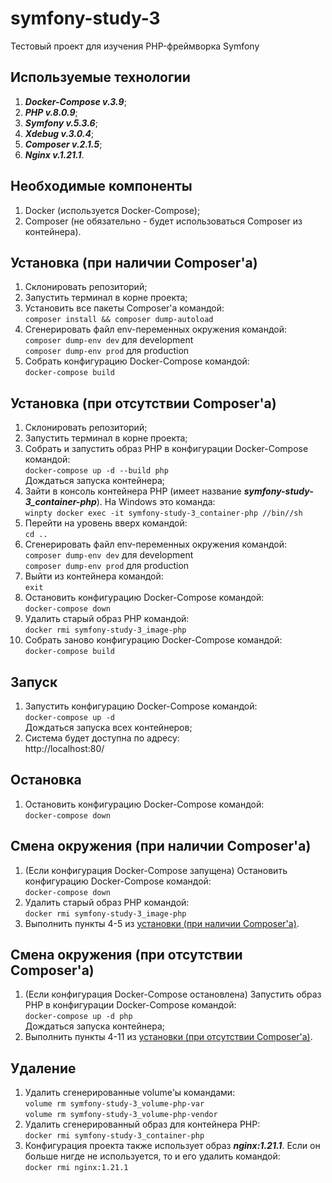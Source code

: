 <h1>symfony-study-3</h1>

Тестовый проект для изучения PHP-фреймворка Symfony

<h2>Используемые технологии</h2>

<ol>
  <li><i><b>Docker-Compose v.3.9</b></i>;</li>
  <li><i><b>PHP v.8.0.9</b></i>;</li>
  <li><i><b>Symfony v.5.3.6</b></i>;</li>
  <li><i><b>Xdebug v.3.0.4</b></i>;</li>
  <li><i><b>Composer v.2.1.5</b></i>;</li>
  <li><i><b>Nginx v.1.21.1</b></i>.</li>
</ol>

<h2>Необходимые компоненты</h2>

<ol>
  <li>Docker (используется Docker-Compose);</li>
  <li>Composer (не обязательно - будет использоваться Composer из контейнера).</li>
</ol>

<h2>Установка (при наличии Composer'а)</h2>

<ol>
  <li>Склонировать репозиторий;</li>
  <li>Запустить терминал в корне проекта;</li>
  <li>Установить все пакеты Composer'а командой:<br/>
  <code>composer install && composer dump-autoload</code></li>
  <li>Сгенерировать файл env-переменных окружения командой:<br/>
  <code>composer dump-env dev</code> для development<br/>
  <code>composer dump-env prod</code> для production</li>
  <li>Собрать конфигурацию Docker-Compose командой:<br/>
  <code>docker-compose build</code></li>
</ol>

<h2>Установка (при отсутствии Composer'а)</h2>

<ol>
  <li>Склонировать репозиторий;</li>
  <li>Запустить терминал в корне проекта;</li>
  <li>Собрать и запустить образ PHP в конфигурации Docker-Compose командой:<br/>
  <code>docker-compose up -d --build php</code><br/>
  Дождаться запуска контейнера;</li>
  <li>Зайти в консоль контейнера PHP (имеет название <i><b>symfony-study-3_container-php</b></i>). На Windows это команда:<br/>
  <code>winpty docker exec -it symfony-study-3_container-php //bin//sh</code></li>
  <li>Перейти на уровень вверх командой:<br/>
  <code>cd ..</code></li>
  <li>Сгенерировать файл env-переменных окружения командой:<br/>
  <code>composer dump-env dev</code> для development<br/>
  <code>composer dump-env prod</code> для production</li>
  <li>Выйти из контейнера командой:<br/>
  <code>exit</code></li>
  <li>Остановить конфигурацию Docker-Compose командой:<br/>
  <code>docker-compose down</code></li>
  <li>Удалить старый образ PHP командой:<br/>
  <code>docker rmi symfony-study-3_image-php</code></li>
  <li>Собрать заново конфигурацию Docker-Compose командой:<br/>
  <code>docker-compose build</code></li>
</ol>

<h2>Запуск</h2>

<ol>
  <li>Запустить конфигурацию Docker-Compose командой:<br/>
  <code>docker-compose up -d</code><br/>
  Дождаться запуска всех контейнеров;</li>
  <li>Система будет доступна по адресу:<br/>
  http://localhost:80/</li>
</ol>

<h2>Остановка</h2>

<ol>
  <li>Остановить конфигурацию Docker-Compose командой:<br/>
  <code>docker-compose down</code></li>
</ol>

<h2>Смена окружения (при наличии Composer'а)</h2>

<ol>
  <li>(Если конфигурация Docker-Compose запущена) Остановить конфигурацию Docker-Compose командой:<br/>
  <code>docker-compose down</code></li>
  <li>Удалить старый образ PHP командой:<br/>
  <code>docker rmi symfony-study-3_image-php</code></li>
  <li>Выполнить пункты 4-5 из <a href="#установка-при-наличии-composerа">установки (при наличии Composer'а)</a>.</li>
</ol>

<h2>Смена окружения (при отсутствии Composer'а)</h2>

<ol>
  <li>(Если конфигурация Docker-Compose остановлена) Запустить образ PHP в конфигурации Docker-Compose командой:<br/>
  <code>docker-compose up -d php</code><br/>
  Дождаться запуска контейнера;</li>
  <li>Выполнить пункты 4-11 из <a href="#установка-при-отсутствии-composerа">установки (при отсутствии Composer'а)</a>.</li>
</ol>

<h2>Удаление</h2>

<ol>
  <li>Удалить сгенерированные volume'ы командами:<br/>
  <code>volume rm symfony-study-3_volume-php-var</code><br/>
  <code>volume rm symfony-study-3_volume-php-vendor</code></li>
  <li>Удалить сгенерированный образ для контейнера PHP:<br/>
  <code>docker rmi symfony-study-3_container-php</code></li>
  <li>Конфигурация проекта также использует образ <i><b>nginx:1.21.1</b></i>. Если он больше нигде не используется, то и его удалить командой:<br/>
  <code>docker rmi nginx:1.21.1</code></li>
</ol>
